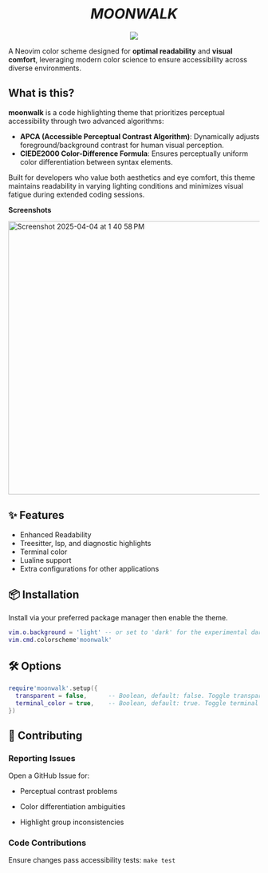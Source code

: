 <h1 align="center"><i>MOONWALK</i></h1>

<p align="center">
<img src="https://github.com/theJian/nvim-moonwalk/actions/workflows/test.yml/badge.svg">
</p>

A Neovim color scheme designed for **optimal readability** and **visual comfort**, leveraging modern color science to ensure accessibility across diverse environments.

## What is this?

**moonwalk** is a code highlighting theme that prioritizes perceptual accessibility through two advanced algorithms:
- **APCA (Accessible Perceptual Contrast Algorithm)**: Dynamically adjusts foreground/background contrast for human visual perception.
- **CIEDE2000 Color-Difference Formula**: Ensures perceptually uniform color differentiation between syntax elements.

Built for developers who value both aesthetics and eye comfort, this theme maintains readability in varying lighting conditions and minimizes visual fatigue during extended coding sessions.

__Screenshots__

<img width="547" alt="Screenshot 2025-04-04 at 1 40 58 PM" src="https://github.com/user-attachments/assets/c882eac3-c45b-4f3b-acee-8eae97875087" />



## ✨ Features

- Enhanced Readability
- Treesitter, lsp, and diagnostic highlights
- Terminal color
- Lualine support
- Extra configurations for other applications


## 📦 Installation
Install via your preferred package manager then enable the theme.
```lua
vim.o.background = 'light' -- or set to 'dark' for the experimental dark theme
vim.cmd.colorscheme'moonwalk'
```


## 🛠 Options
```lua
require'moonwalk'.setup({
  transparent = false,      -- Boolean, default: false. Toggle transparency.
  terminal_color = true,    -- Boolean, default: true. Toggle terminal color.
})
```


## 🙌 Contributing

### Reporting Issues

Open a GitHub Issue for:

  - Perceptual contrast problems

  - Color differentiation ambiguities

  - Highlight group inconsistencies

### Code Contributions

Ensure changes pass accessibility tests: `make test`
